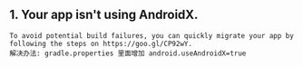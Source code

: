 ## 1. Your app isn't using AndroidX.
    To avoid potential build failures, you can quickly migrate your app by following the steps on https://goo.gl/CP92wY. 
    解决办法: gradle.properties 里面增加 android.useAndroidX=true
